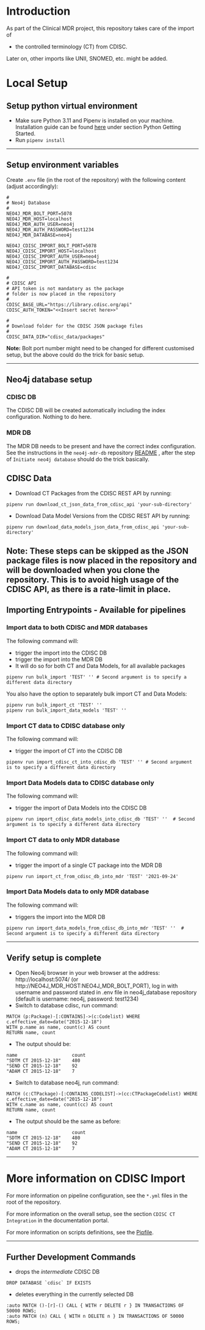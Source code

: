 # Introduction 
As part of the Clinical MDR project, this repository takes care of the import of
* the controlled terminology (CT) from CDISC.

Later on, other imports like UNII, SNOMED, etc. might be added.

# Local Setup

## Setup python virtual environment

* Make sure Python 3.11 and Pipenv is installed on your machine. Installation guide can be found
 [here](https://dev.azure.com/novonordiskit/Clinical-MDR/_git/neo4j-mdr-db?path=/README.md&version=GBUpdate_README) under section Python Getting Started.
* Run `pipenv install`
---
## Setup environment variables

Create `.env` file (in the root of the repository) with the following content (adjust accordingly):

```
#
# Neo4j Database
#
NEO4J_MDR_BOLT_PORT=5078
NEO4J_MDR_HOST=localhost
NEO4J_MDR_AUTH_USER=neo4j
NEO4J_MDR_AUTH_PASSWORD=test1234
NEO4J_MDR_DATABASE=neo4j

NEO4J_CDISC_IMPORT_BOLT_PORT=5078
NEO4J_CDISC_IMPORT_HOST=localhost
NEO4J_CDISC_IMPORT_AUTH_USER=neo4j
NEO4J_CDISC_IMPORT_AUTH_PASSWORD=test1234
NEO4J_CDISC_IMPORT_DATABASE=cdisc

#
# CDISC API
# API token is not mandatory as the package
# folder is now placed in the repository
#
CDISC_BASE_URL="https://library.cdisc.org/api"
CDISC_AUTH_TOKEN="<<Insert secret here>>"

#
# Download folder for the CDISC JSON package files
#
CDISC_DATA_DIR="cdisc_data/packages"
```

**Note:** Bolt port number might need to be changed for different customised setup, but the above could do the trick for basic setup. 

---

## Neo4j database setup

### CDISC DB

The CDISC DB will be created automatically including the index configuration. Nothing to do here.

### MDR DB

The MDR DB needs to be present and have the correct index configuration. See the instructions in the `neo4j-mdr-db` repository 
[README](https://dev.azure.com/novonordiskit/Clinical-MDR/_git/neo4j-mdr-db?path=/README.md&_a=preview) 
, after the step of `Initiate neo4j database` should do the trick basically.

## CDISC Data

* Download CT Packages from the CDISC REST API by running:
```shell
pipenv run download_ct_json_data_from_cdisc_api 'your-sub-directory'
```

* Download Data Model Versions from the CDISC REST API by running:
```shell
pipenv run download_data_models_json_data_from_cdisc_api 'your-sub-directory'
```

**Note:** These steps can be skipped as the JSON package files is now placed in the repository and will be downloaded when you clone the repository.
This is to avoid high usage of the CDISC API, as there is a rate-limit in place.
---

## Importing Entrypoints - Available for pipelines

### Import data to both CDISC and MDR databases
The following command will:
* trigger the import into the CDISC DB
* trigger the import into the MDR DB
* It will do so for both CT and Data Models, for all available packages

```shell
pipenv run bulk_import 'TEST' '' # Second argument is to specify a different data directory
```

You also have the option to separately bulk import CT and Data Models:

```shell
pipenv run bulk_import_ct 'TEST' ''
pipenv run bulk_import_data_models 'TEST' ''
```


### Import CT data to CDISC database only

The following command will:
* trigger the import of CT into the CDISC DB

```shell
pipenv run import_cdisc_ct_into_cdisc_db 'TEST' '' # Second argument is to specify a different data directory
```


### Import Data Models data to CDISC database only

The following command will:
* trigger the import of Data Models into the CDISC DB

```shell
pipenv run import_cdisc_data_models_into_cdisc_db 'TEST' ''  # Second argument is to specify a different data directory
```

### Import CT data to only MDR database

The following command will:
* trigger the import of a single CT package into the MDR DB

```shell
pipenv run import_ct_from_cdisc_db_into_mdr 'TEST' '2021-09-24'
```

### Import Data Models data to only MDR database

The following command will:
* triggers the import into the MDR DB

```shell
pipenv run import_data_models_from_cdisc_db_into_mdr 'TEST' ''  # Second argument is to specify a different data directory
```

---

## Verify setup is complete
* Open Neo4j browser in your web browser at the address: http://localhost:5074/ (or http://NEO4J_MDR_HOST:NEO4J_MDR_BOLT_PORT), log in with username and password stated in .env file in neo4j_database repository (default is username: neo4j, password: test1234)
* Switch to database cdisc, run command:
```
MATCH (p:Package)-[:CONTAINS]->(c:Codelist) WHERE c.effective_date=date("2015-12-18")
WITH p.name as name, count(c) AS count
RETURN name, count
```
* The output should be:
```
name	                count
"SDTM CT 2015-12-18"	480
"SEND CT 2015-12-18"	92
"ADAM CT 2015-12-18"	7
```
* Switch to database neo4j, run command:
```
MATCH (c:CTPackage)-[:CONTAINS_CODELIST]->(cc:CTPackageCodelist) WHERE c.effective_date=date("2015-12-18")
WITH c.name as name, count(cc) AS count
RETURN name, count
```
* The output should be the same as before:
```
name	                count
"SDTM CT 2015-12-18"	480
"SEND CT 2015-12-18"	92
"ADAM CT 2015-12-18"	7
```

---

# More information on CDISC Import

For more information on pipeline configuration, see the `*.yml` files in the root of the repository.

For more information on the overall setup, see the section `CDISC CT Integration` in the documentation portal.

For more information on scripts definitions, see the [Pipfile](./Pipfile).

---

## Further Development Commands

- drops the *intermediate* CDISC DB
```cypher
DROP DATABASE `cdisc` IF EXISTS
```

- deletes everything in the currently selected DB
```cypher
:auto MATCH ()-[r]-() CALL { WITH r DELETE r } IN TRANSACTIONS OF 50000 ROWS;
:auto MATCH (n) CALL { WITH n DELETE n } IN TRANSACTIONS OF 50000 ROWS;
```